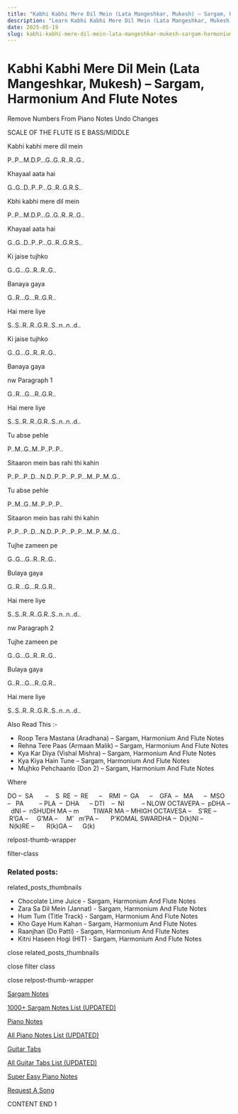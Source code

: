 ```yaml
---
title: "Kabhi Kabhi Mere Dil Mein (Lata Mangeshkar, Mukesh) – Sargam, Harmonium And Flute Notes"
description: "Learn Kabhi Kabhi Mere Dil Mein (Lata Mangeshkar, Mukesh) notes, sargam, harmonium notations and flute notes. Easy step-by-step tutorial for beginners."
date: 2025-05-19
slug: kabhi-kabhi-mere-dil-mein-lata-mangeshkar-mukesh-sargam-harmonium-and-flute-notes
---
```


# Kabhi Kabhi Mere Dil Mein (Lata Mangeshkar, Mukesh) – Sargam, Harmonium And Flute Notes

Remove Numbers From Piano Notes
Undo Changes

SCALE OF THE FLUTE IS E BASS/MIDDLE

Kabhi kabhi mere dil mein

P..P…M.D.P…G..G..R..R..G..

Khayaal aata hai

G..G..D..P..P…G..R..G.R.S..

Kbhi kabhi mere dil mein

P..P…M.D.P…G..G..R..R..G..

Khayaal aata hai

G..G..D..P..P…G..R..G.R.S..

Ki jaise tujhko

G..G…G..R..R..G..

Banaya gaya

G..R…G…R..G.R..

Hai mere liye

S..S..R..R..G.R..S..n..n..d..

Ki jaise tujhko

G..G…G..R..R..G..

Banaya gaya

nw Paragraph 1

G..R…G…R..G.R..

Hai mere liye

S..S..R..R..G.R..S..n..n..d..

Tu abse pehle

P..M..G..M..P..P..P..

Sitaaron mein bas rahi thi kahin

P..P…P..D…N.D..P..P…P..P…M..P..M..G..

Tu abse pehle

P..M..G..M..P..P..P..

Sitaaron mein bas rahi thi kahin

P..P…P..D…N.D..P..P…P..P…M..P..M..G..

Tujhe zameen pe

G..G…G..R..R..G..

Bulaya gaya

G..R…G…R..G.R..

Hai mere liye

S..S..R..R..G.R..S..n..n..d..

nw Paragraph 2

Tujhe zameen pe

G..G…G..R..R..G..

Bulaya gaya

G..R…G…R..G.R..

Hai mere liye

S..S..R..R..G.R..S..n..n..d..

Also Read This :-

* Roop Tera Mastana (Aradhana) – Sargam, Harmonium And Flute Notes
* Rehna Tere Paas (Armaan Malik) – Sargam, Harmonium And Flute Notes
* Kya Kar Diya (Vishal Mishra) – Sargam, Harmonium And Flute Notes
* Kya Kiya Hain Tune – Sargam, Harmonium And Flute Notes
* Mujhko Pehchaanlo (Don 2) – Sargam, Harmonium And Flute Notes

Where

DO –  SA       –    S  RE  –  RE      –    RMI  –  GA      –    GFA  –   MA      –  MSO  –   PA         – PLA  –  DHA      – DTI    –  NI          – NLOW OCTAVEPA –  pDHA –  dNI –  nSHUDH MA – m        TIWAR MA – MHIGH OCTAVESA –    S’RE –     R’GA –     G’MA –     M’   m’PA –       P’KOMAL SWARDHA –  D(k)NI –       N(k)RE –       R(k)GA –      G(k)

relpost-thumb-wrapper

filter-class

### Related posts:

related_posts_thumbnails

* Chocolate Lime Juice - Sargam, Harmonium And Flute Notes
* Zara Sa Dil Mein (Jannat) - Sargam, Harmonium And Flute Notes
* Hum Tum (Title Track) - Sargam, Harmonium And Flute Notes
* Kho Gaye Hum Kahan - Sargam, Harmonium And Flute Notes
* Raanjhan (Do Patti) - Sargam, Harmonium And Flute Notes
* Kitni Haseen Hogi (HIT) - Sargam, Harmonium And Flute Notes

close related_posts_thumbnails

close filter class

close relpost-thumb-wrapper

[Sargam Notes](/sargam-notes.html)

[1000+ Sargam Notes List (UPDATED)](/all-songs-list-sargam-notes.html)

[Piano Notes](/piano-notes.html)

[All Piano Notes List (UPDATED)](/all-songs-list-piano-notes.html)

[Guitar Tabs](/guitar-tabs.html)

[All Guitar Tabs List (UPDATED)](/all-songs-list-guitar-tabs.html)

[Super Easy Piano Notes](https://studywall.in/)

[Request A Song](/request-a-song.html)

CONTENT END 1

